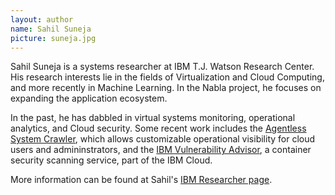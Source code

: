 ```yaml
---
layout: author
name: Sahil Suneja
picture: suneja.jpg
---
```


Sahil Suneja is a systems researcher at IBM T.J. Watson Research Center.
His research interests lie in the fields of Virtualization and Cloud Computing, and more recently in Machine Learning.
In the Nabla project, he focuses on expanding the application ecosystem.

In the past, he has dabbled in virtual systems monitoring, operational analytics, and Cloud security.
Some recent work includes the [Agentless System Crawler](https://github.com/cloudviz/agentless-system-crawler), which allows customizable operational visibility for cloud users and admininstrators, and the [IBM Vulnerability Advisor](https://www.ibm.com/blogs/bluemix/2016/06/docker-container-security-with-vulnerability-advisor/), a container security scanning service, part of the IBM Cloud.

More information can be found at Sahil's [IBM Researcher page](http://researcher.watson.ibm.com/researcher/view.php?person=us-suneja).
